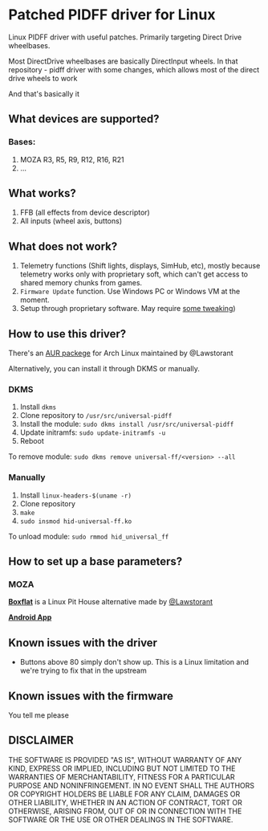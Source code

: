 # Patched PIDFF driver for Linux

Linux PIDFF driver with useful patches. Primarily targeting Direct Drive wheelbases.

Most DirectDrive wheelbases are basically DirectInput wheels. 
In that repository - pidff driver with some changes, which allows most of the direct drive wheels to work

And that's basically it

## What devices are supported?
### Bases:
1. MOZA R3, R5, R9, R12, R16, R21
2. ...

## What works?
1. FFB (all effects from device descriptor)
2. All inputs (wheel axis, buttons)


## What does not work?
1. Telemetry functions (Shift lights, displays, SimHub, etc), mostly because telemetry works only with proprietary soft, which can't get access to shared memory chunks from games.
2. `Firmware Update` function. Use Windows PC or Windows VM at the moment.
3. Setup through proprietary software. May require [some tweaking](#how-to-set-up-a-base-parameters))

## How to use this driver?
There's an [AUR packege](https://aur.archlinux.org/packages/universal-ff-dkms-git) for Arch Linux maintained by @Lawstorant

Alternatively, you can install it through DKMS or manually.
### DKMS
1. Install `dkms`
2. Clone repository to `/usr/src/universal-pidff`
3. Install the module:
`sudo dkms install /usr/src/universal-pidff`
4. Update initramfs:
`sudo update-initramfs -u`
5. Reboot

To remove module:
`sudo dkms remove universal-ff/<version> --all`
### Manually

1. Install `linux-headers-$(uname -r)`
2. Clone repository
3. `make`
4. `sudo insmod hid-universal-ff.ko`

To unload module:
`sudo rmmod hid_universal_ff`

## How to set up a base parameters?
### MOZA
**[Boxflat](https://github.com/Lawstorant/boxflat)** is a Linux Pit House alternative made by [@Lawstorant](https://github.com/Lawstorant)

**[Android App](https://play.google.com/store/apps/details?id=com.gudsen.mozapithouse)**

## Known issues with the driver
- Buttons above 80 simply don't show up. This is a Linux limitation and we're trying to fix that in the upstream

## Known issues with the firmware
You tell me please

## DISCLAIMER
THE SOFTWARE IS PROVIDED "AS IS", WITHOUT WARRANTY OF ANY KIND, EXPRESS OR IMPLIED, INCLUDING BUT NOT LIMITED TO THE WARRANTIES OF MERCHANTABILITY, FITNESS FOR A PARTICULAR PURPOSE AND NONINFRINGEMENT. IN NO EVENT SHALL THE AUTHORS OR COPYRIGHT HOLDERS BE LIABLE FOR ANY CLAIM, DAMAGES OR OTHER LIABILITY, WHETHER IN AN ACTION OF CONTRACT, TORT OR OTHERWISE, ARISING FROM, OUT OF OR IN CONNECTION WITH THE SOFTWARE OR THE USE OR OTHER DEALINGS IN THE SOFTWARE.
